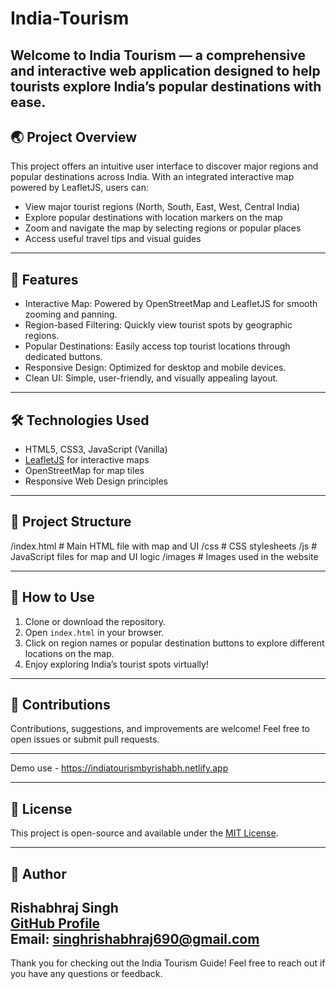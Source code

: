# India-Tourism
Welcome to  India Tourism  — a comprehensive and interactive web application designed to help tourists explore India’s popular destinations with ease.
---

## 🌏 Project Overview

This project offers an intuitive user interface to discover major regions and popular destinations across India. With an integrated interactive map powered by LeafletJS, users can:

- View major tourist regions (North, South, East, West, Central India)
- Explore popular destinations with location markers on the map
- Zoom and navigate the map by selecting regions or popular places
- Access useful travel tips and visual guides

---

## 🚀 Features

- Interactive Map: Powered by OpenStreetMap and LeafletJS for smooth zooming and panning.
- Region-based Filtering: Quickly view tourist spots by geographic regions.
- Popular Destinations: Easily access top tourist locations through dedicated buttons.
- Responsive Design: Optimized for desktop and mobile devices.
- Clean UI: Simple, user-friendly, and visually appealing layout.

---

## 🛠️ Technologies Used

- HTML5, CSS3, JavaScript (Vanilla)
- [LeafletJS](https://leafletjs.com/) for interactive maps
- OpenStreetMap for map tiles
- Responsive Web Design principles

---

## 📂 Project Structure

/index.html # Main HTML file with map and UI
/css # CSS stylesheets
/js # JavaScript files for map and UI logic
/images # Images used in the website

---

## 📌 How to Use

1. Clone or download the repository.
2. Open `index.html` in your browser.
3. Click on region names or popular destination buttons to explore different locations on the map.
4. Enjoy exploring India’s tourist spots virtually!

---

## 🤝 Contributions

Contributions, suggestions, and improvements are welcome! Feel free to open issues or submit pull requests.

---

Demo use - https://indiatourismbyrishabh.netlify.app

---

## 📄 License

This project is open-source and available under the [MIT License](LICENSE).

---

## 👤 Author

Rishabhraj Singh  
[GitHub Profile](https://github.com/rishabhatstudyandwork)  
Email: singhrishabhraj690@gmail.com
---

Thank you for checking out the India Tourism Guide! Feel free to reach out if you have any questions or feedback.
